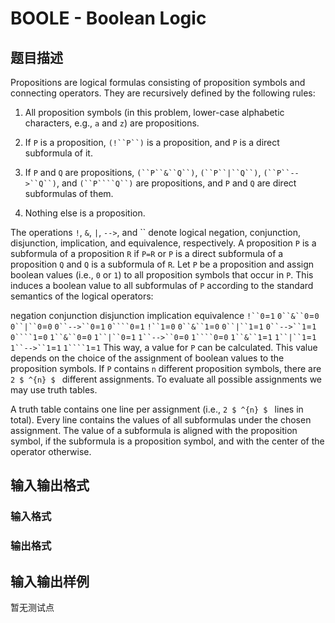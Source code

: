 # BOOLE - Boolean Logic

## 题目描述

 Propositions are logical formulas consisting of proposition symbols and connecting operators. They are recursively defined by the following rules:

1. All proposition symbols (in this problem, lower-case alphabetic characters, e.g., `a` and `z`) are propositions.

2. If `P` is a proposition, `(!``P``)` is a proposition, and `P` is a direct subformula of it.

3. If `P` and `Q` are propositions, `(``P``&``Q``)`, `(``P``|``Q``)`, `(``P``-->``Q``)`, and `(``P````Q``)` are propositions, and `P` and `Q` are direct subformulas of them.

4. Nothing else is a proposition.

The operations `!`, `&`, `|`, `-->`, and `` denote logical negation, conjunction, disjunction, implication, and equivalence, respectively. A proposition `P` is a subformula of a proposition `R` if `P=R` or `P` is a direct subformula of a proposition `Q` and `Q` is a subformula of `R`. Let `P` be a proposition and assign boolean values (i.e., `0` or `1`) to all proposition symbols that occur in `P`. This induces a boolean value to all subformulas of `P` according to the standard semantics of the logical operators:

negation conjunction disjunction implication equivalence `!``0`=`1` `0``&``0`=`0` `0``|``0`=`0` `0``-->``0`=`1` `0````0`=`1` `!``1`=`0` `0``&``1`=`0` `0``|``1`=`1` `0``-->``1`=`1` `0````1`=`0` `1``&``0`=`0` `1``|``0`=`1` `1``-->``0`=`0` `1````0`=`0` `1``&``1`=`1` `1``|``1`=`1` `1``-->``1`=`1` `1````1`=`1` This way, a value for `P` can be calculated. This value depends on the choice of the assignment of boolean values to the proposition symbols. If `P` contains `n` different proposition symbols, there are `2 $ ^{n} $ ` different assignments. To evaluate all possible assignments we may use truth tables.

A truth table contains one line per assignment (i.e., `2 $ ^{n} $ ` lines in total). Every line contains the values of all subformulas under the chosen assignment. The value of a subformula is aligned with the proposition symbol, if the subformula is a proposition symbol, and with the center of the operator otherwise.

## 输入输出格式

### 输入格式

### 输出格式

## 输入输出样例

暂无测试点

